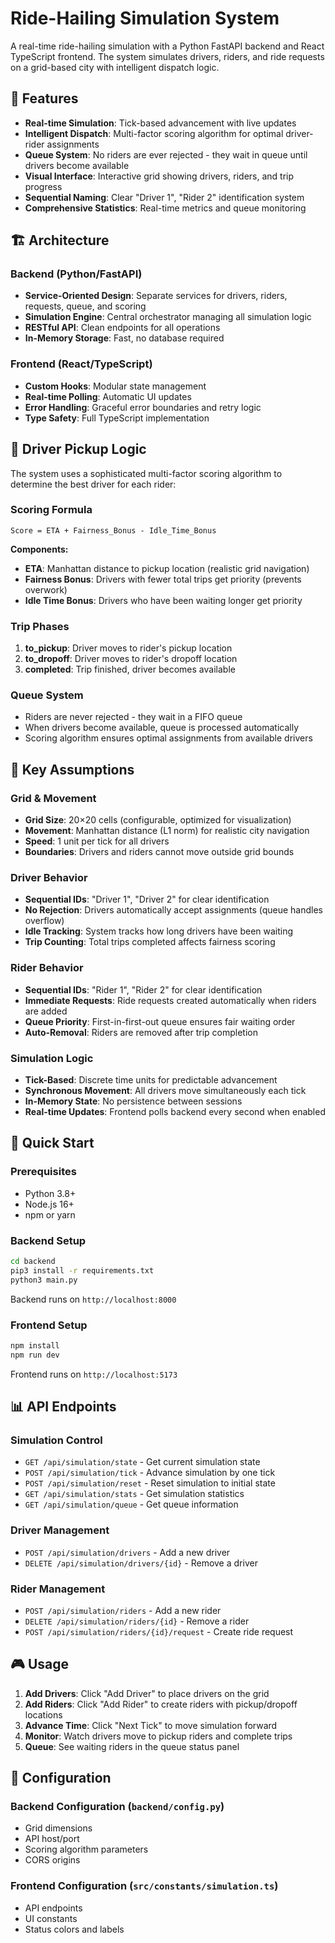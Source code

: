 # Ride-Hailing Simulation System

A real-time ride-hailing simulation with a Python FastAPI backend and React TypeScript frontend. The system simulates drivers, riders, and ride requests on a grid-based city with intelligent dispatch logic.

## 🚀 Features

- **Real-time Simulation**: Tick-based advancement with live updates
- **Intelligent Dispatch**: Multi-factor scoring algorithm for optimal driver-rider assignments
- **Queue System**: No riders are ever rejected - they wait in queue until drivers become available
- **Visual Interface**: Interactive grid showing drivers, riders, and trip progress
- **Sequential Naming**: Clear "Driver 1", "Rider 2" identification system
- **Comprehensive Statistics**: Real-time metrics and queue monitoring

## 🏗️ Architecture

### Backend (Python/FastAPI)
- **Service-Oriented Design**: Separate services for drivers, riders, requests, queue, and scoring
- **Simulation Engine**: Central orchestrator managing all simulation logic
- **RESTful API**: Clean endpoints for all operations
- **In-Memory Storage**: Fast, no database required

### Frontend (React/TypeScript)
- **Custom Hooks**: Modular state management
- **Real-time Polling**: Automatic UI updates
- **Error Handling**: Graceful error boundaries and retry logic
- **Type Safety**: Full TypeScript implementation

## 🧠 Driver Pickup Logic

The system uses a sophisticated multi-factor scoring algorithm to determine the best driver for each rider:

### Scoring Formula
```
Score = ETA + Fairness_Bonus - Idle_Time_Bonus
```

**Components:**
- **ETA**: Manhattan distance to pickup location (realistic grid navigation)
- **Fairness Bonus**: Drivers with fewer total trips get priority (prevents overwork)
- **Idle Time Bonus**: Drivers who have been waiting longer get priority

### Trip Phases
1. **to_pickup**: Driver moves to rider's pickup location
2. **to_dropoff**: Driver moves to rider's dropoff location
3. **completed**: Trip finished, driver becomes available

### Queue System
- Riders are never rejected - they wait in a FIFO queue
- When drivers become available, queue is processed automatically
- Scoring algorithm ensures optimal assignments from available drivers

## 🎯 Key Assumptions

### Grid & Movement
- **Grid Size**: 20×20 cells (configurable, optimized for visualization)
- **Movement**: Manhattan distance (L1 norm) for realistic city navigation
- **Speed**: 1 unit per tick for all drivers
- **Boundaries**: Drivers and riders cannot move outside grid bounds

### Driver Behavior
- **Sequential IDs**: "Driver 1", "Driver 2" for clear identification
- **No Rejection**: Drivers automatically accept assignments (queue handles overflow)
- **Idle Tracking**: System tracks how long drivers have been waiting
- **Trip Counting**: Total trips completed affects fairness scoring

### Rider Behavior
- **Sequential IDs**: "Rider 1", "Rider 2" for clear identification
- **Immediate Requests**: Ride requests created automatically when riders are added
- **Queue Priority**: First-in-first-out queue ensures fair waiting order
- **Auto-Removal**: Riders are removed after trip completion

### Simulation Logic
- **Tick-Based**: Discrete time units for predictable advancement
- **Synchronous Movement**: All drivers move simultaneously each tick
- **In-Memory State**: No persistence between sessions
- **Real-time Updates**: Frontend polls backend every second when enabled

## 🚀 Quick Start

### Prerequisites
- Python 3.8+
- Node.js 16+
- npm or yarn

### Backend Setup
```bash
cd backend
pip3 install -r requirements.txt
python3 main.py
```
Backend runs on `http://localhost:8000`

### Frontend Setup
```bash
npm install
npm run dev
```
Frontend runs on `http://localhost:5173`

## 📊 API Endpoints

### Simulation Control
- `GET /api/simulation/state` - Get current simulation state
- `POST /api/simulation/tick` - Advance simulation by one tick
- `POST /api/simulation/reset` - Reset simulation to initial state
- `GET /api/simulation/stats` - Get simulation statistics
- `GET /api/simulation/queue` - Get queue information

### Driver Management
- `POST /api/simulation/drivers` - Add a new driver
- `DELETE /api/simulation/drivers/{id}` - Remove a driver

### Rider Management
- `POST /api/simulation/riders` - Add a new rider
- `DELETE /api/simulation/riders/{id}` - Remove a rider
- `POST /api/simulation/riders/{id}/request` - Create ride request

## 🎮 Usage

1. **Add Drivers**: Click "Add Driver" to place drivers on the grid
2. **Add Riders**: Click "Add Rider" to create riders with pickup/dropoff locations
3. **Advance Time**: Click "Next Tick" to move simulation forward
4. **Monitor**: Watch drivers move to pickup riders and complete trips
5. **Queue**: See waiting riders in the queue status panel

## 🔧 Configuration

### Backend Configuration (`backend/config.py`)
- Grid dimensions
- API host/port
- Scoring algorithm parameters
- CORS origins

### Frontend Configuration (`src/constants/simulation.ts`)
- API endpoints
- UI constants
- Status colors and labels

